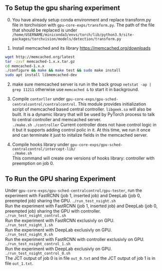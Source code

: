 ## To Setup the gpu sharing experiment 
0. You have already setup conda environment and replace transform.py file in torchvision with `gpu-core-exps/transform.py`. The path of the file that should be replaced is under `/home/USERNAME/miniconda3/envs/torch/lib/python3.9/site-packages/torchvision/models/detection/transform.py`

1. Install memcached and its library https://memcached.org/downloads
```bash
wget http://memcached.org/latest
tar -zxvf memcached-1.x.x.tar.gz
cd memcached-1.x.x
./configure && make && make test && sudo make install
sudo apt install libmemcached-dev
```

2. make sure memcached server is run in the back group `netstat -ap | grep 11211` otherwise use `memcached &` to start it in background.

2. Compile `contorller` under `gpu-core-exps/gpu-sched-centralcontrol/centralcontrol`. This module provides initialization script of memcached based central controller. `libgeek.so` will also be built. It is a dynamic library that will be used by PyTorch process to talk to central controller and memcached server.\
`./make.sh`
`./controller` Current controller does not have control logic in it but it supports adding control polic in it. At this time, we run it once and can terminate it just to initalize fields in the memcached server. 

3. Compile hooks library under `gpu-core-exps/gpu-sched-centralcontrol/intercept-lib/`\
`./make.sh`\
This command will create one versions of hooks library: controller with preemption on job 0.

## To Run the GPU sharing Experiment 
Under `gpu-core-exps/gpu-sched-centralcontrol/gpu-tester`, run the experiment with FastRCNN (job 1, inserted job) and DeepLab (job 0, preempted job) sharing the GPU.
`./run_test_nsight.sh`\
Run the experiment with FastRCNN (job 1, inserted job) and DeepLab (job 0, preempted job) sharing the GPU with controller.\
`./run_test_nsight_control.sh`\
Run the experiment with FastRCNN exclusivly on GPU. \
`./run_test_nsight_1.sh`\
Run the experiment with DeepLab exclusivly on GPU. \
`./run_test_nsight_0.sh`\
Run the experiment with FastRCNN with controller exclusivly on GPU. \
`./run_test_nsight_control_1.sh`\
Run the experiment with DeepLab exclusivly on GPU. \
`./run_test_nsight_control_0.sh`\
The JCT output of job 0 is in file `out_0.txt` and the JCT output of job 1 is in file `out_1.txt`.


